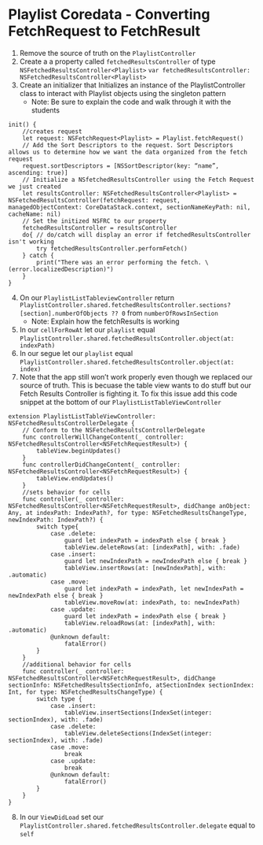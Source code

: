 # Playlist Coredata - Converting FetchRequest to FetchResult
1. Remove the source of truth on the `PlaylistController`
2. Create a a property called `fetchedResultsController` of  type `NSFetchedResultsController<Playlist>`
`var fetchedResultsController: NSFetchedResultsController<Playlist>`
3. Create an initializer that Initializes an instance of the PlaylistController class to interact with Playlist objects using the singleton pattern
    * Note: Be sure to explain the code and walk through it with the students
```
init() {
    //creates request
    let request: NSFetchRequest<Playlist> = Playlist.fetchRequest()
    // Add the Sort Descriptors to the request. Sort Descriptors allows us to determine how we want the data organized from the fetch request
    request.sortDescriptors = [NSSortDescriptor(key: “name”, ascending: true)]
    // Initialize a NSfetchedResultsController using the Fetch Request we just created
    let resultsController: NSFetchedResultsController<Playlist> = NSFetchedResultsController(fetchRequest: request, managedObjectContext: CoreDataStack.context, sectionNameKeyPath: nil, cacheName: nil)
    // Set the initized NSFRC to our property
    fetchedResultsController = resultsController
    do{ // do/catch will display an error if fetchedResultsController isn't working
        try fetchedResultsController.performFetch()
    } catch {
        print("There was an error performing the fetch. \(error.localizedDescription)")
    }
}
```
4. On our `PlaylistListTableviewController` return `PlaylistController.shared.fetchedResultsController.sections?[section].numberOfObjects ?? 0` from `numberOfRowsInSection`
    * Note: Explain how the fetchResults is working
5. In our `cellForRowAt`  let our `playlist` equal `PlaylistController.shared.fetchedResultsController.object(at: indexPath)`
6. In our segue let our `playlist` equal `PlaylistController.shared.fetchedResultsController.object(at: index)`
7. Note that the app still won’t work properly even though we replaced our source of truth. This is becuase the table view wants to do stuff but our Fetch Results Controller is fighting it. To fix this issue add this code snippet at the bottom of our `PlaylistListTableViewController`
```
extension PlaylistListTableViewController: NSFetchedResultsControllerDelegate {
    // Conform to the NSFetchedResultsControllerDelegate
    func controllerWillChangeContent(_ controller: NSFetchedResultsController<NSFetchRequestResult>) {
        tableView.beginUpdates()
    }
    func controllerDidChangeContent(_ controller: NSFetchedResultsController<NSFetchRequestResult>) {
        tableView.endUpdates()
    }
    //sets behavior for cells
    func controller(_ controller: NSFetchedResultsController<NSFetchRequestResult>, didChange anObject: Any, at indexPath: IndexPath?, for type: NSFetchedResultsChangeType, newIndexPath: IndexPath?) {
        switch type{
            case .delete:
                guard let indexPath = indexPath else { break }
                tableView.deleteRows(at: [indexPath], with: .fade)
            case .insert:
                guard let newIndexPath = newIndexPath else { break }
                tableView.insertRows(at: [newIndexPath], with: .automatic)
            case .move:
                guard let indexPath = indexPath, let newIndexPath = newIndexPath else { break }
                tableView.moveRow(at: indexPath, to: newIndexPath)
            case .update:
                guard let indexPath = indexPath else { break }
                tableView.reloadRows(at: [indexPath], with: .automatic)
            @unknown default:
                fatalError()
        }
    }
    //additional behavior for cells
    func controller(_ controller: NSFetchedResultsController<NSFetchRequestResult>, didChange sectionInfo: NSFetchedResultsSectionInfo, atSectionIndex sectionIndex: Int, for type: NSFetchedResultsChangeType) {
        switch type {
            case .insert:
                tableView.insertSections(IndexSet(integer: sectionIndex), with: .fade)
            case .delete:
                tableView.deleteSections(IndexSet(integer: sectionIndex), with: .fade)
            case .move:
                break
            case .update:
                break
            @unknown default:
                fatalError()
        }
    }
}
```
8. In our `ViewDidLoad` set our `PlaylistController.shared.fetchedResultsController.delegate` equal to `self`

